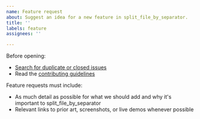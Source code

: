 ```yaml
---
name: Feature request
about: Suggest an idea for a new feature in split_file_by_separator.
title: ''
labels: feature
assignees: ''

---
```


Before opening:

- [Search for duplicate or closed issues](https://github.com/nodejsfunc/split_file_by_separator/issues?utf8=%E2%9C%93&q=is%3Aissue)
- Read the [contributing guidelines](https://github.com/nodejsfunc/split_file_by_separator/blob/main/.github/CONTRIBUTING.md)

Feature requests must include:

- As much detail as possible for what we should add and why it's important to split_file_by_separator
- Relevant links to prior art, screenshots, or live demos whenever possible
